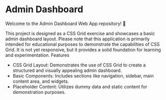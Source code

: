 # Admin Dashboard

Welcome to the Admin Dashboard Web App repository! 🎉

This project is designed as a CSS Grid exercise and showcases a basic admin dashboard layout. Please note that this application is primarily intended for educational purposes to demonstrate the capabilities of CSS Grid. It is not yet responsive, but it provides a solid foundation for learning and experimentation.
Features

  - CSS Grid Layout: Demonstrates the use of CSS Grid to create a structured and visually appealing admin dashboard.
  - Basic Components: Includes sections like navigation, sidebar, main content area, and widgets.
  - Placeholder Content: Utilizes dummy data and static content for demonstration purposes.
